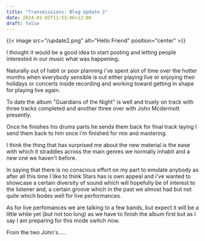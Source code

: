 ```yaml
---
title: "Transmissions: Blog Update 2"
date: 2024-01-05T11:53:06+12:00
draft: false
---
```


{{< image src="/update2.png" alt="Hello Friend" position="center" >}}

I thought it would be a good idea to start posting and letting people interested in our music what was happening. 

Naturally out of habit or poor planning i've spent alot of time over the hotter months when everybody sensible is out either playing live
or enjoying their holidays or concerts inside recording and working toward getting in shape for playing live again.  

To date the album "Guardians of the Night" is well and truely on track with three tracks completed and another three over with John Mcdermott  
presently. 

Once he finishes his drums parts he sends them back for final track laying I send them back to him once i'm finished for mix 
and mastering.

I think the thing that has surprised me about the new material is the ease with which it straddles across the main genres we normally inhabit and a new one 
we haven't before.

In saying that there is no conscious effort on my part to emulate anybody as after all this time I like to think Stars has is own appeal 
and i've wanted to showcase a certain diversity of sound which will hopefully be of interest to the listener and, a certain groove which in the past
we almost had but not quite which bodes well for live performances.

As for live perfomances we are talking to a few bands, but expect it will be a little while yet (but not too long) as we have to finish the album first 
but as I say I am preparing for this mode switch now.

From the two John's..... 



